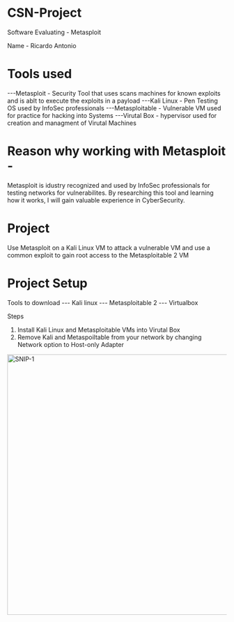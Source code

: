 # CSN-Project

Software Evaluating - Metasploit

Name - Ricardo Antonio

# Tools used
---Metasploit - Security Tool that uses scans machines for known exploits and is ablt to execute the exploits in a payload
---Kali Linux - Pen Testing OS used by InfoSec professionals 
---Metasploitable - Vulnerable VM used for practice for hacking into Systems
---Virutal Box - hypervisor used for creation and managment of Virutal Machines

# Reason why working with Metasploit - 
Metasploit is  idustry recognized and used by InfoSec professionals for testing networks for vulnerabilites. By researching this tool and learning how it works, I will gain valuable experience in CyberSecurity.

# Project
Use Metasploit on a Kali Linux VM to attack a vulnerable VM and use a common exploit to gain root access to the Metasploitable 2 VM

# Project Setup
Tools to download
--- Kali linux
--- Metasploitable 2
--- Virtualbox

Steps

1. Install Kali Linux and Metasploitable VMs into Virutal Box
2. Remove Kali and Metaspoiltable from your network by changing Network option to Host-only Adapter

<img width="597" alt="SNIP-1" src="https://user-images.githubusercontent.com/98781636/167211743-03a9c129-4649-43f2-9e20-ebfc9032a972.PNG">
